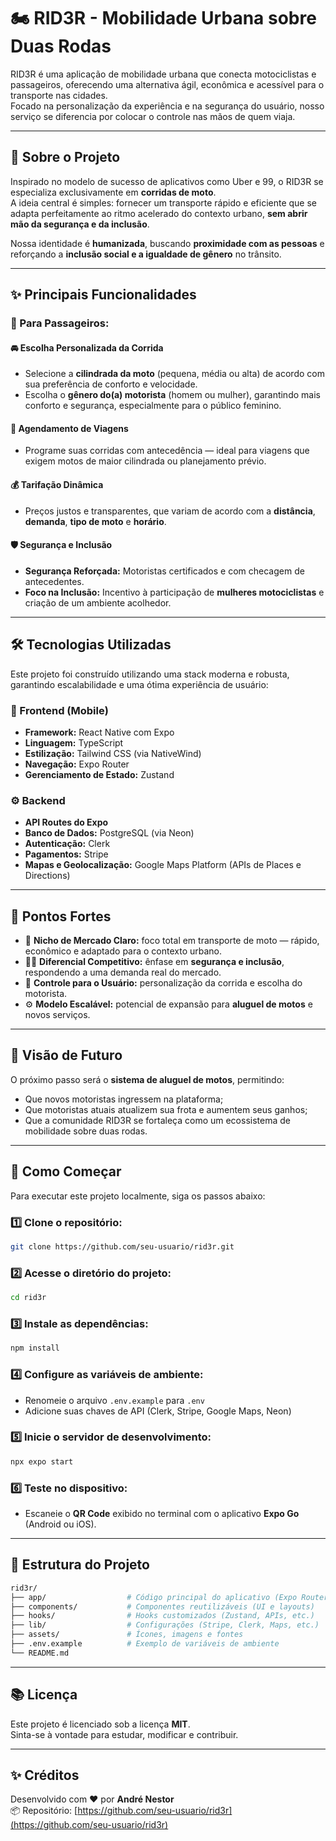 # 🏍️ RID3R - Mobilidade Urbana sobre Duas Rodas

RID3R é uma aplicação de mobilidade urbana que conecta motociclistas e passageiros, oferecendo uma alternativa ágil, econômica e acessível para o transporte nas cidades.  
Focado na personalização da experiência e na segurança do usuário, nosso serviço se diferencia por colocar o controle nas mãos de quem viaja.

---

## 🚀 Sobre o Projeto

Inspirado no modelo de sucesso de aplicativos como Uber e 99, o RID3R se especializa exclusivamente em **corridas de moto**.  
A ideia central é simples: fornecer um transporte rápido e eficiente que se adapta perfeitamente ao ritmo acelerado do contexto urbano, **sem abrir mão da segurança e da inclusão**.

Nossa identidade é **humanizada**, buscando **proximidade com as pessoas** e reforçando a **inclusão social e a igualdade de gênero** no trânsito.

---

## ✨ Principais Funcionalidades

### 👥 Para Passageiros:

#### 🚘 Escolha Personalizada da Corrida
- Selecione a **cilindrada da moto** (pequena, média ou alta) de acordo com sua preferência de conforto e velocidade.  
- Escolha o **gênero do(a) motorista** (homem ou mulher), garantindo mais conforto e segurança, especialmente para o público feminino.

#### 📅 Agendamento de Viagens
- Programe suas corridas com antecedência — ideal para viagens que exigem motos de maior cilindrada ou planejamento prévio.

#### 💰 Tarifação Dinâmica
- Preços justos e transparentes, que variam de acordo com a **distância**, **demanda**, **tipo de moto** e **horário**.

#### 🛡️ Segurança e Inclusão
- **Segurança Reforçada:** Motoristas certificados e com checagem de antecedentes.  
- **Foco na Inclusão:** Incentivo à participação de **mulheres motociclistas** e criação de um ambiente acolhedor.

---

## 🛠️ Tecnologias Utilizadas

Este projeto foi construído utilizando uma stack moderna e robusta, garantindo escalabilidade e uma ótima experiência de usuário:

### 📱 Frontend (Mobile)
- **Framework:** React Native com Expo  
- **Linguagem:** TypeScript  
- **Estilização:** Tailwind CSS (via NativeWind)  
- **Navegação:** Expo Router  
- **Gerenciamento de Estado:** Zustand  

### ⚙️ Backend
- **API Routes do Expo**  
- **Banco de Dados:** PostgreSQL (via Neon)  
- **Autenticação:** Clerk  
- **Pagamentos:** Stripe  
- **Mapas e Geolocalização:** Google Maps Platform (APIs de Places e Directions)

---

## 💪 Pontos Fortes

- 🚦 **Nicho de Mercado Claro:** foco total em transporte de moto — rápido, econômico e adaptado para o contexto urbano.  
- 🧍‍♀️ **Diferencial Competitivo:** ênfase em **segurança e inclusão**, respondendo a uma demanda real do mercado.  
- 🧭 **Controle para o Usuário:** personalização da corrida e escolha do motorista.  
- ⚙️ **Modelo Escalável:** potencial de expansão para **aluguel de motos** e novos serviços.

---

## 🔮 Visão de Futuro

O próximo passo será o **sistema de aluguel de motos**, permitindo:
- Que novos motoristas ingressem na plataforma;
- Que motoristas atuais atualizem sua frota e aumentem seus ganhos;
- Que a comunidade RID3R se fortaleça como um ecossistema de mobilidade sobre duas rodas.

---

## 🏁 Como Começar

Para executar este projeto localmente, siga os passos abaixo:

### 1️⃣ Clone o repositório:
```bash
git clone https://github.com/seu-usuario/rid3r.git
```

### 2️⃣ Acesse o diretório do projeto:
```bash
cd rid3r
```

### 3️⃣ Instale as dependências:
```bash
npm install
```

### 4️⃣ Configure as variáveis de ambiente:
- Renomeie o arquivo `.env.example` para `.env`
- Adicione suas chaves de API (Clerk, Stripe, Google Maps, Neon)

### 5️⃣ Inicie o servidor de desenvolvimento:
```bash
npx expo start
```

### 6️⃣ Teste no dispositivo:
- Escaneie o **QR Code** exibido no terminal com o aplicativo **Expo Go** (Android ou iOS).

---

## 🧭 Estrutura do Projeto

```bash
rid3r/
├── app/                  # Código principal do aplicativo (Expo Router)
├── components/           # Componentes reutilizáveis (UI e layouts)
├── hooks/                # Hooks customizados (Zustand, APIs, etc.)
├── lib/                  # Configurações (Stripe, Clerk, Maps, etc.)
├── assets/               # Ícones, imagens e fontes
├── .env.example          # Exemplo de variáveis de ambiente
└── README.md
```

---

## 📚 Licença

Este projeto é licenciado sob a licença **MIT**.  
Sinta-se à vontade para estudar, modificar e contribuir.

---

## ✨ Créditos

Desenvolvido com ❤️ por **André Nestor**  
📦 Repositório: [https://github.com/seu-usuario/rid3r](https://github.com/seu-usuario/rid3r)
